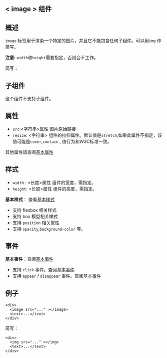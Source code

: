 
## < image > 组件   


<h2>概述</h2>

<code>image</code> 标签用于渲染一个特定的图片，并且它不能包含任何子组件。可以用<code>img</code> 作简写。

<b>注意:</b> <code>width</code>和<code>height</code>需要指定，否则会不工作。

简写：<img>

## 子组件   


这个组件不支持子组件。

## 属性   

* <code>src</code>:<字符串>属性 图片原始链接
* <code>resize</code>: <字符串>  组件的拉伸属性。默认值是<code>stretch</code>,如果此属性不指定，该值可能是<code>cover</code>,<code>contain</code> , 值行为和W3C标准一致。

其他属性请查阅<a href="http://alibaba.github.io/weex/doc/references/common-attrs.html" >基本属性</a>

## 样式
* <code>width</code> : <长度>属性 组件的宽度，需指定。
* <code>height</code>: <长度>属性 组件的高度，需指定。

<b>基本样式</b>： 查看<a href="http://alibaba.github.io/weex/doc/references/common-attrs.html">基本样式</a>

* 支持 flexbox 相关样式
* 支持 box 模型相关样式
* 支持 <code>position</code> 相关属性
* 支持 <code>opacity</code>,<code>background-color</code> 等。

## 事件
<b>基本事件</b>：查阅<a href="http://alibaba.github.io/weex/doc/references/common-event.html">基本事件</a>

* 支持 <code>click</code> 事件。查阅<a href="http://alibaba.github.io/weex/doc/references/common-event.html">基本事件</a>
* 支持 <code>appear</code> / <code>disappear</code> 事件。查阅<a href="http://alibaba.github.io/weex/doc/references/common-event.html">基本事件</a>

## 例子
<pre><code>&lt;div&gt;
  &lt;image src="..." &gt;&lt;/image&gt;
  &lt;text&gt;...&lt;/text&gt;
&lt;/div&gt;
</code></pre>

简写：
<pre><code>&lt;div&gt;
  &lt;img src="..." &gt;&lt;/img&gt;
  &lt;text&gt;...&lt;/text&gt;
&lt;/div&gt;
</code></pre>